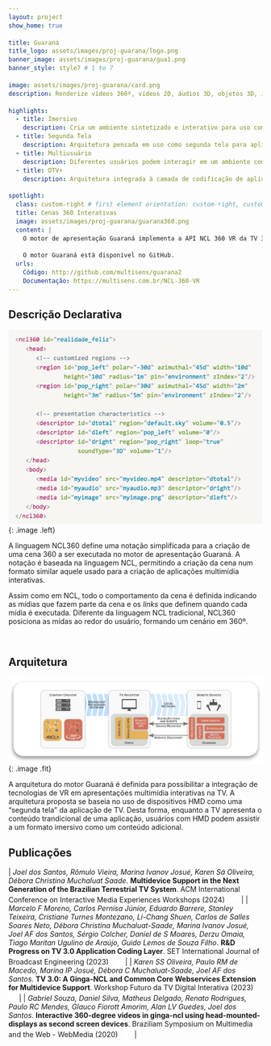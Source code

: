 ```yaml
---
layout: project
show_home: true

title: Guaraná
title_logo: assets/images/proj-guarana/logo.png
banner_image: assets/images/proj-guarana/gua1.png
banner_style: style7 # 1 to 7

image: assets/images/proj-guarana/card.png
description: Renderize vídeos 360º, vídeos 2D, áudios 3D, objetos 3D, imagens e textos num ambiente imersivo usando um HMD (Head-Mounted Display).

highlights:
  - title: Imersivo
    description: Cria um ambiente sintetizado e interativo para uso com HMDs.
  - title: Segunda Tela
    description: Arquitetura pensada em uso como segunda tela para aplicações DTV.
  - title: Multiusuário
    description: Diferentes usuários podem interagir em um ambiente compartilhado.
  - title: DTV+
    description: Arquitetura integrada à camada de codificação de aplicações da TV 3.0.

spotlight:
  class: custom-right # first element orientation: custom-right, custom-left
  title: Cenas 360 Interativas
  image: assets/images/proj-guarana/guarana360.png
  content: |
    O motor de apresentação Guaraná implementa a API NCL 360 VR da TV 3.0 para renderizar vídeos 360º, vídeos 2D, áudios 3D, objetos 3D, imagens e textos num ambiente imersivo usando um HMD (Head-Mounted Display).
    
    O motor Guaraná está disponível no GitHub.
  urls:
    Código: http://github.com/multisens/guarana2
    Documentação: https://multisens.com.br/NCL-360-VR
---
```


## Descrição Declarativa

![](/assets/images/proj-guarana/code.png){: .image .left}

A linguagem NCL360 define uma notação simplificada para a criação de uma cena 360 a ser executada no motor de apresentação Guaraná. A notação é baseada na linguagem NCL, permitindo a criação da cena num formato similar aquele usado para a criação de aplicações multimídia interativas.

Assim como em NCL, todo o comportamento da cena é definida indicando as mídias que fazem parte da cena e os *links* que definem quando cada mídia é executada. Diferente da linguagem NCL tradicional, NCL360 posiciona as mídas ao redor do usuário, formando um cenário em 360º.

<br>

## Arquitetura

![](/assets/images/proj-guarana/arquitetura_pt.png){: .image .fit}

A arquitetura do motor Guaraná é definida para possibilitar a integração de tecnologias de VR em apresentações multimídia interativas na TV. A arquitetura proposta se baseia no uso de dispositivos HMD como uma “segunda tela” da aplicação de TV. Desta forma, enquanto a TV apresenta o conteúdo trandicional de uma aplicação, usuários com HMD podem assistir a um formato imersivo como um conteúdo adicional.


## Publicações

| *Joel dos Santos, Rômulo Vieira, Marina Ivanov Josué, Karen Sá Oliveira, Débora Christina Muchaluat Saade*. **Multidevice Support in the Next Generation of the Brazilian Terrestrial TV System**. ACM International Conference on Interactive Media Experiences Workshops (2024) &nbsp; [![download](/assets/images/download.png)](https://dl.acm.org/doi/abs/10.1145/3672406.3672412) |
| *Marcelo F Moreno, Carlos Pernisa Júnior, Eduardo Barrere, Stanley Teixeira, Cristiane Turnes Montezano, Li-Chang Shuen, Carlos de Salles Soares Neto, Débora Christina Muchaluat-Saade, Marina Ivanov Josué, Joel AF dos Santos, Sérgio Colcher, Daniel de S Moares, Derzu Omaia, Tiago Maritan Ugulino de Araújo, Guido Lemos de Souza Filho*. **R&D Progress on TV 3.0 Application Coding Layer**. SET International Journal of Broadcast Engineering (2023) &nbsp; [![download](/assets/images/download.png)](https://revistas.set.org.br/ijbe/article/view/256) |
| *Karen SS Oliveira, Paulo RM de Macedo, Marina IP Josué, Débora C Muchaluat-Saade, Joel AF dos Santos*. **TV 3.0: A Ginga-NCL and Common Core Webservices Extension for Multidevice Support**. Workshop Futuro da TV Digital Interativa (2023) &nbsp; [![download](/assets/images/download.png)](https://sol.sbc.org.br/index.php/webmedia_estendido/article/view/25670) |
| *Gabriel Souza, Daniel Silva, Matheus Delgado, Renato Rodrigues, Paulo RC Mendes, Glauco Fiorott Amorim, Alan LV Guedes, Joel dos Santos*. **Interactive 360-degree videos in ginga-ncl using head-mounted-displays as second screen devices**. Braziliam Symposium on Multimedia and the Web - WebMedia (2020) &nbsp; [![download](/assets/images/download.png)](https://dl.acm.org/doi/abs/10.1145/3428658.3430972) |